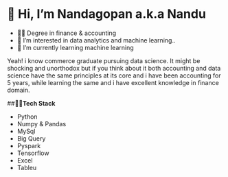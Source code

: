  # 👋 Hi, I’m Nandagopan a.k.a Nandu
- 👨‍🎓 Degree in finance & accounting
- 👀 I’m interested in data analytics and machine learning..
- 🌱 I’m currently learning machine learning
 
 
 Yeah! i know commerce graduate pursuing data science. It might be shocking and unorthodox but if you think about it both accounting and data science have the same      principles at its core and i have been accounting for 5 years, while learning the same and  i have excellent knowledge in finance domain.

  
  
  ##👨‍💻**Tech Stack**
  - Python
  - Numpy & Pandas
  - MySql
  - Big Query
  - Pyspark
  - Tensorflow
  - Excel 
  - Tableu
<!---
nandu-k01/nandu-k01 is a ✨ special ✨ repository because its `README.md` (this file) appears on your GitHub profile.
You can click the Preview link to take a look at your changes.
--->
